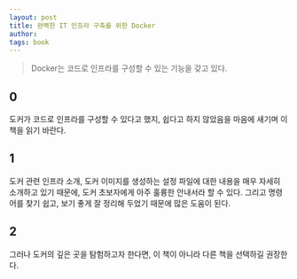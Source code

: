 ```yaml
---
layout: post
title: 완벽한 IT 인프라 구축를 위한 Docker
author: 
tags: book
---
```


> Docker는 코드로 인프라를 구성할 수 있는 기능을 갖고 있다.

## 0

도커가 코드로 인프라를 구성할 수 있다고 했지, 쉽다고 하지 않았음을 마음에 새기며 이 책을 읽기 바란다.

## 1

도커 관련 인프라 소개, 도커 이미지를 생성하는 설정 파일에 대한 내용을 매우 자세히 소개하고 있기 때문에, 도커 초보자에게 아주 훌륭한 안내서라 할 수 있다. 그리고 명령어를 찾기 쉽고, 보기 좋게 잘 정리해 두었기 때문에 많은 도움이 된다.

## 2

그러나 도커의 깊은 곳을 탐험하고자 한다면, 이 책이 아니라 다른 책을 선택하길 권장한다. 
